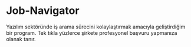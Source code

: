 # Job-Navigator
 Yazılım sektöründe iş arama sürecini kolaylaştırmak amacıyla geliştirdiğim bir program. Tek tıkla yüzlerce şirkete profesyonel başvuru yapmanıza olanak tanır.

